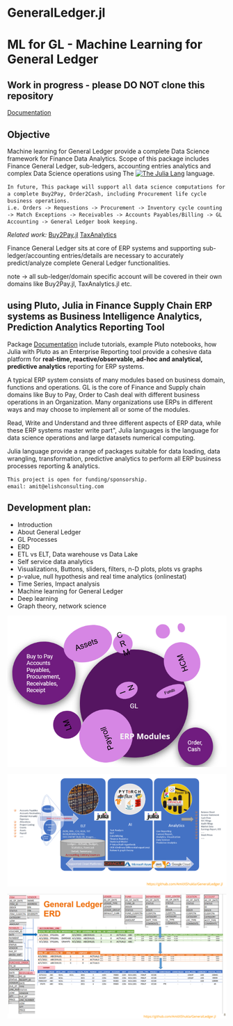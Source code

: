 # GeneralLedger.jl
# ML for GL - Machine Learning for General Ledger

## Work in progress - please DO NOT clone this repository ##

[Documentation](https://amitxshukla.github.io/GeneralLedger.jl/)

## Objective 
Machine learning for General Ledger provide a complete Data Science framework for Finance Data Analytics.
Scope of this package includes Finance General Ledger, sub-ledgers, accounting entries analytics and complex Data Science operations using The <a href="https://julialang.org/"><img src="https://julialang.org/assets/infra/logo.svg" alt="The Julia Lang" width="40"/></a> language.

```
In future, This package will support all data science computations for a complete Buy2Pay, Order2Cash, including Procurement life cycle business operations.
i.e. Orders -> Requestions -> Procurement -> Inventory cycle counting -> Match Exceptions -> Receivables -> Accounts Payables/Billing -> GL Accounting -> General Ledger book keeping.

```
*Related work:* [Buy2Pay.jl](https://github.com/AmitXShukla/Buy2Pay.jl/) [TaxAnalytics](https://github.com/AmitXShukla/TaxAnalytics.jl/)

Finance General Ledger sits at core of ERP systems and supporting sub-ledger/accounting entries/details are necessary to accurately predict/analyze complete General Ledger functionalities.

note -> all sub-ledger/domain specific account will be covered in their own domains like Buy2Pay.jl, TaxAnalytics.jl etc.

## using Pluto, Julia in Finance Supply Chain ERP systems as Business Intelligence Analytics, Prediction Analytics Reporting Tool

Package [Documentation](https://amitxshukla.github.io/GeneralLedger.jl/) include tutorials, example Pluto notebooks,
how Julia with Pluto as an Enterprise Reporting tool provide a cohesive data platform for **real-time, reactive/observable, ad-hoc and analytical, predictive analytics** reporting for ERP systems.

A typical ERP system consists of many modules based on business domain, functions and operations.
GL is the core of Finance and Supply chain domains like Buy to Pay, Order to Cash deal with different business operations in an Organization.
Many organizations use ERPs in different ways and may choose to implement all or some of the modules.

Read, Write and Understand and three different aspects of ERP data, while these ERP systems master write part",
Julia languages is the language for data science operations and large datasets numerical computing.

Julia language provide a range of packages suitable for  data loading, data wrangling, transformation, predictive analytics to perform all ERP business processes reporting & analytics.

```
This project is open for funding/sponsorship.
email: amit@elishconsulting.com
```

## Development plan:
- Introduction
- About General Ledger
- GL Processes
- ERD
- ETL vs ELT, Data warehouse vs Data Lake
- Self service data analytics
- Visualizations, Buttons, sliders, filters, n-D plots, plots vs graphs
- p-value, null hypothesis and real time analytics (onlinestat)
- Time Series, Impact analysis
- Machine learning for General Ledger
- Deep learning
- Graph theory, network science

![ERP Modules](https://github.com/AmitXShukla/AmitXShukla.github.io/raw/master/blogs/PlutoCon/ERP_modules.png)

![GL Processes](https://github.com/AmitXShukla/AmitXShukla.github.io/raw/master/blogs/PlutoCon/gl.png)

![GL ERD](https://github.com/AmitXShukla/AmitXShukla.github.io/raw/master/blogs/PlutoCon/gl_erd.png)
